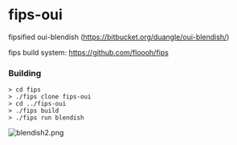 fips-oui
=========

fipsified oui-blendish (https://bitbucket.org/duangle/oui-blendish/)

fips build system: https://github.com/floooh/fips

### Building

```
> cd fips
> ./fips clone fips-oui
> cd ../fips-oui
> ./fips build
> ./fips run blendish
```

![blendish2.png](https://bitbucket.org/repo/zAzpBG/images/1457969701-blendish2.png)